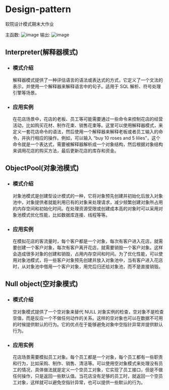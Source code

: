 # Design-pattern
软院设计模式期末大作业

主函数:
![image](https://github.com/Ghosty2003/Design-pattern/assets/132647980/b4125b0e-1a60-4f5d-a30e-d3e3c3105df3)
输出:
![image](https://github.com/Ghosty2003/Design-pattern/assets/132647980/f329215b-ff4d-44c9-b188-b3098209dde3)


## Interpreter(解释器模式)

* ### 模式介绍
  
  解释器模式提供了一种评估语言的语法或表达式的方式，它定义了一个文法的表示，并使用一个解释器来解释语言中的句子。适用于 SQL 解析、符号处理引擎等场景。

* ### 应用实例
  
  在花店场景中，花店的老板、员工等可能需要通过一些命令来控制花店的经营活动，比如购买花材、制作花束、销售花束等。这里可以使用解释器模式，来定义一套花店命令的语法，然后使用一个解释器来解释老板或者员工输入的命令，并执行相应的操作。例如，可以输入 “buy 10 roses and 5 lilies”，这个命令就是一个表达式，需要被解释器解析成一个对象结构，然后根据对象结构来调用花店的购买方法，最后更新花店的库存和资金。

## ObjectPool(对象池模式)

* ### 模式介绍
  
  对象池模式是创建型设计模式的一种，它将对象预先创建并初始化后放入对象池中，对象提供者就能利用已有的对象来处理请求，减少频繁创建对象所占用的内存空间和初始化时间。在处理资源受限或创建成本高的对象时可以采用对象池模式优化性能，比如数据库连接、线程等等。

* ### 应用实例
  
  在模拟花店的客流量时，每个客户都是一个对象，每次有客户进入花店，就需要创建一个客户对象，每次有客户离开花店，就需要销毁一个客户对象。这样会造成很多对象的创建和销毁，占用内存空间和时间。为了优化性能，可以使用对象池模式，将一些客户对象预先创建并放入对象池中，当有客户进入花店时，从对象池中借用一个客户对象，用完后归还给对象池，而不是直接销毁。

## Null object(空对象模式)

* ### 模式介绍
  
  空对象模式提供了一个空对象来替代 NULL 对象实例的检查，空对象不是检查空值，而是反应一个不做任何动作的关系。这样的空对象也可以在数据不可用的时候提供默认的行为。它的优点在于能够避免对象中空指针异常并提供默认行为。

* ### 应用实例
  
  花店场景需要模拟员工对象。每个员工都是一个对象，每个员工都有一些职责和行为，比如采购、制作、销售、清洁等。可以使用空对象模式来处理没有员工的情况，具体做法就是定义一个空员工对象，它实现了员工接口，但是不做任何操作，只是返回一些默认值。当花店没有足够的员工时，就返回一个空员工对象，这样就可以避免空指针异常，也可以提供一些默认的行为。

